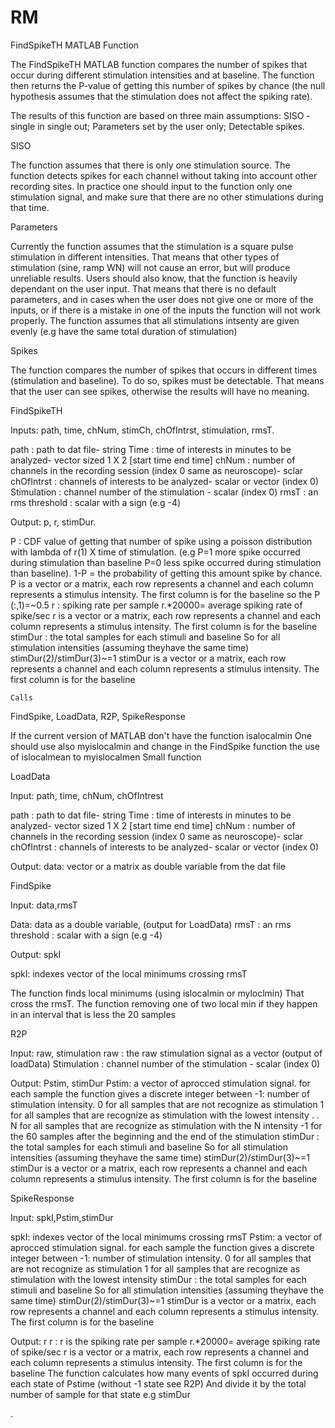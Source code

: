 # RM
FindSpikeTH 
MATLAB Function

The FindSpikeTH MATLAB function compares the number of spikes that occur during different stimulation intensities and at baseline. The function then returns the P-value of getting this number of spikes by chance (the null hypothesis assumes that the stimulation does not affect the spiking rate).

The results of this function are based on three main assumptions:
SISO - single in single out;
Parameters set by the user only;
Detectable spikes.

SISO

The function assumes that there is only one stimulation source.
The function detects spikes for each channel without taking into account other recording sites.
In practice one should input to the function only one stimulation signal, and make sure that  there are no other stimulations during that time.   
 

Parameters

Currently the function assumes that the stimulation is a square pulse stimulation in different intensities.
That means that other types of stimulation (sine, ramp WN) will not cause an error, but will produce unreliable results.
Users should also know, that the function is heavily dependant on the user input.
That means that there is no default parameters, and in cases when the user does not give one or more of the inputs, or if there is a mistake in one of the inputs the function will not work properly.
The function assumes that all stimulations intsenty are given evenly (e.g have the same total duration of stimulation)

Spikes 

The function compares the number of spikes that occurs in different times (stimulation and baseline). To do so, spikes must be detectable.
That means that the user can  see spikes, otherwise the results will have no meaning.






FindSpikeTH

Inputs: path, time, chNum, stimCh, chOfIntrst, stimulation, rmsT.

path : path to dat file- string 
Time : time of interests in minutes to be analyzed- vector sized 1 X 2  [start time  end time]
chNum : number of channels in the recording session (index 0 same as neuroscope)- sclar
chOfIntrst : channels of interests to be analyzed- scalar or vector (index 0)
Stimulation : channel number of the stimulation - scalar (index 0)
rmsT : an rms threshold : scalar with a sign (e.g -4)



Output: p, r, stimDur.


P : CDF value of getting that number of spike using a poisson distribution with lambda of
 r(1) X time of stimulation. (e.g P=1 more spike occurred during stimulation than baseline P=0  less spike occurred during stimulation than baseline).
1-P = the probability of getting this amount spike by chance.
P is a vector or a matrix, each row represents a channel and each column represents a stimulus intensity.
The first column is for the baseline so the P (:,1)=~0.5
r :  spiking rate per sample r.*20000= average spiking rate of spike/sec
r is a vector or a matrix, each row represents a channel and each column represents a stimulus intensity.
The first column is for the baseline
stimDur :  the total samples for each stimuli and baseline 
So for all stimulation intensities (assuming theyhave the same time) stimDur(2)/stimDur(3)~=1
stimDur is a vector or a matrix, each row represents a channel and each column represents a stimulus intensity.
The first column is for the baseline
    
    Calls

   FindSpike, LoadData, R2P, SpikeResponse
 
If the current version of MATLAB  don't have  the function isalocalmin
One should use also 
myislocalmin and change in the  FindSpike function the use of islocalmean to myislocalmen 
Small function


LoadData

Input: path, time, chNum, chOfIntrest

path : path to dat file- string 
Time : time of interests in minutes to be analyzed- vector sized 1 X 2  [start time  end time]
chNum : number of channels in the recording session (index 0 same as neuroscope)- sclar
chOfIntrst : channels of interests to be analyzed- scalar or vector (index 0)

  Output: data: vector or a matrix as double variable from the dat file





FindSpike

Input: data,rmsT

Data: data as a double variable, (output for LoadData)
rmsT : an rms threshold : scalar with a sign (e.g -4)

Output:  spkI 

spkI:  indexes vector of the local minimums crossing rmsT

The function finds local minimums (using islocalmin or myloclmin)
That cross the rmsT.
The function removing one of two local min if they happen in an interval that is less the 20 samples








R2P


Input: raw, stimulation
raw : the raw stimulation signal as a vector (output of loadData)
Stimulation : channel number of the stimulation - scalar (index 0)

Output: Pstim, stimDur
Pstim: a vector of aprocced stimulation signal. for each sample the function gives a discrete integer between -1: number of stimulation intensity.
0 for all samples that are not recognize as stimulation
1 for all samples that are recognize as stimulation with the lowest intensity 
.
.
N for all samples that are recognize as stimulation with the N intensity
-1 for the 60 samples after the beginning and the end of the stimulation 
stimDur :  the total samples for each stimuli and baseline 
So for all stimulation intensities (assuming theyhave the same time) stimDur(2)/stimDur(3)~=1
stimDur is a vector or a matrix, each row represents a channel and each column represents a stimulus intensity.
The first column is for the baseline


SpikeResponse

Input: spkI,Pstim,stimDur

 spkI:  indexes vector of the local minimums crossing rmsT
Pstim: a vector of aprocced stimulation signal. for each sample the function gives a discrete integer between -1: number of stimulation intensity.
0 for all samples that are not recognize as stimulation
1 for all samples that are recognize as stimulation with the lowest intensity 
stimDur :  the total samples for each stimuli and baseline 
So for all stimulation intensities (assuming theyhave the same time) stimDur(2)/stimDur(3)~=1
stimDur is a vector or a matrix, each row represents a channel and each column represents a stimulus intensity.
The first column is for the baseline






Output: r
r :  r is the spiking rate per sample r.*20000= average spiking rate of spike/sec
r is a vector or a matrix, each row represents a channel and each column represents a stimulus intensity.
The first column is for the baseline
The function calculates how many events of spkI occurred during each state of Pstime (without -1 state see  R2P)
And divide it by the total number of sample for that state e.g stimDur


.





